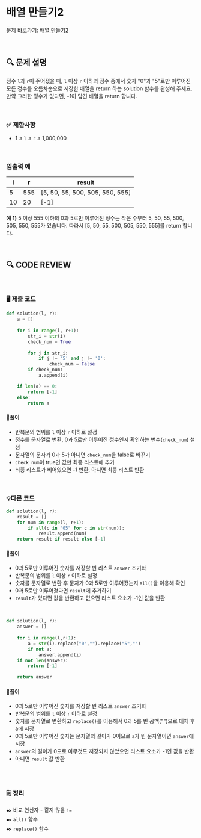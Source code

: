 # 배열 만들기2

문제 바로가기: [배열 만들기2](https://school.programmers.co.kr/learn/courses/30/lessons/181921)

<br/>

## **🔍 문제 설명**

정수 `l`과 `r`이 주어졌을 때, `l` 이상 `r` 이하의 정수 중에서 숫자 "0"과 "5"로만 이루어진 모든 정수를 오름차순으로 저장한 배열을 return 하는 solution 함수를 완성해 주세요.    
만약 그러한 정수가 없다면, -1이 담긴 배열을 return 합니다.

<br/>

### **✅ 제한사항**

- 1 ≤ `l` ≤ `r` ≤ 1,000,000
<br/>

### **입출력 예**

|  l |   r |            result               |
|----|-----|---------------------------------|
|  5 | 555 | [5, 50, 55, 500, 505, 550, 555] |
| 10 | 20  |            [-1]                 |

**예 1)**
5 이상 555 이하의 0과 5로만 이루어진 정수는 작은 수부터 5, 50, 55, 500, 505, 550, 555가 있습니다. 따라서 [5, 50, 55, 500, 505, 550, 555]를 return 합니다.

<br/>

## **🔍 CODE REVIEW**
<br/>

### **🖥️ 제출 코드**

```python
def solution(l, r):
    a = []
    
    for i in range(l, r+1):
        str_i = str(i)
        check_num = True
        
        for j in str_i:
            if j != '5' and j != '0':
                check_num = False
        if check_num:
            a.append(i)

    if len(a) == 0:
        return [-1]
    else:
        return a
```

#### **📍풀이**

- 반복문의 범위를 `l` 이상 `r` 이하로 설정
- 정수를 문자열로 변환, 0과 5로만 이루어진 정수인지 확인하는 변수(`check_num`) 설정
- 문자열의 문자가 0과 5가 아니면 `check_num`을 false로 바꾸기
- `check_num`이 true인 값만 최종 리스트에 추가
- 최종 리스트가 비어있으면 -1 반환, 아니면 최종 리스트 반환

<br/>

### **💡다른 코드**

```python
def solution(l, r):
    result = []
    for num in range(l, r+1):
        if all(c in "05" for c in str(num)):
            result.append(num)
    return result if result else [-1]
```

#### **📍풀이**

- 0과 5로만 이루어진 숫자를 저장할 빈 리스트 `answer` 초기화
- 반복문의 범위를 `l` 이상 `r` 이하로 설정
- 숫자를 문자열로 변환 후 문자가 0과 5로만 이루어졌는지 `all()`을 이용해 확인
- 0과 5로만 이루어졌다면 `result`에 추가하기
- `result`가 있다면 값을 반환하고 없으면 리스트 요소가 -1인 값을 반환
<br/>

```python
def solution(l, r):
    answer = []
    
    for i in range(l,r+1):
        a = str(i).replace("0","").replace("5","")
        if not a:
            answer.append(i)
    if not len(answer):
        return [-1]
        
    return answer
```

#### **📍풀이**

- 0과 5로만 이루어진 숫자를 저장할 빈 리스트 `answer` 초기화
- 반복문의 범위를 `l` 이상 `r` 이하로 설정
- 숫자를 문자열로 변환하고 `replace()`를 이용해서 0과 5를 빈 공백("")으로 대체 후 a에 저장
- 0과 5로만 이루어진 숫자는 문자열의 길이가 0이므로 `a`가 빈 문자열이면 `answer`에 저장
- `answer`의 길이가 0으로 아무것도 저장되지 않았으면 리스트 요소가 -1인 값을 반환
- 아니면 `result` 값 반환
<br/>

  #
### **🗒️ 정리**
✒️ 비교 연산자 - 같지 않음 `!=`    
✒️ `all()` 함수        
✒️ `replace()` 함수